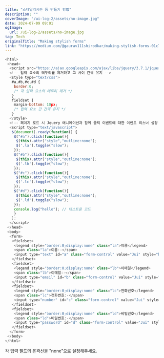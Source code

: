 ```yaml
---
title: "스타일리시한 폼 만들기 방법"
description: ""
coverImage: "/ui-log-2/assets/no-image.jpg"
date: 2024-07-09 09:01
ogImage: 
  url: /ui-log-2/assets/no-image.jpg
tag: Tech
originalTitle: "Making stylish forms"
link: "https://medium.com/@gaurav111shirodkar/making-stylish-forms-01c7d5e459f2"
---
```



```js
<html>
 <head>
  <script src="https://ajax.googleapis.com/ajax/libs/jquery/3.7.1/jquery.min.js"></script>
  <!-- 입력 요소의 테두리를 제거하고 그 사이 간격 유지 -->
  <style type="text/css">
   #a,#b,#c,#d {
    border:0;
    /* 각 입력 요소의 테두리 제거 */
   }
   fieldset {
    margin-bottom: 10px;
    /* 입력 요소 간 간격 유지 */
   }
  </style>
  <!-- 페이지 로드 시 Jquery 애니메이션과 함께 클릭 이벤트에 대한 이벤트 리스너 설정 -->
  <script type="text/javascript">
   $(document).ready(function() {
    $("#a").click(function(){
     $(this).attr("style","outline:none");
     $('.la').toggle("slow");
    });
    $("#b").click(function(){
     $(this).attr("style","outline:none");
     $('.lb').toggle("slow");
    });
    $("#c").click(function(){
     $(this).attr("style","outline:none");
     $('.lc').toggle("slow");
    });
    $("#d").click(function(){
     $(this).attr("style","outline:none");
     $('.ld').toggle("slow");
    });
    console.log("hello"); // 테스트용 코드
    }
   );
  </script>
 </head>
 <body>
  <form>
   <fieldset>
    <legend style="border:0;display:none" class="la">이름</legend>
    <span class="la">이름:-</span>
    <input type="text" id="a" class="form-control" value="Jui" style="border:0"/>
   </fieldset>
   <fieldset>
    <legend style="border:0;display:none" class="lb">이메일</legend>
    <span class="lb">이메일:-</span>
    <input type="emsil" id="b" class="form-control" value="Jui" style="border:0"/>
   </fieldset>
   <fieldset>
    <legend style="border:0;display:none" class="lc">전화번호</legend>
    <span class="lc">전화번호:-</span>
    <input type="number" id="c" class="form-control" value="Jui" style="border:0"/>
   </fieldset>
   <fieldset>
    <legend style="border:0;display:none" class="ld">비밀번호</legend>
    <span class="ld">비밀번호:-</span>
    <input type="password" id="d" class="form-control" value="Jui" style="border:0"/>
   </fieldset>
  </form>
 </body>
</html>
```

<!-- ui-log 수평형 -->
<ins class="adsbygoogle"
  style="display:block"
  data-ad-client="ca-pub-4877378276818686"
  data-ad-slot="9743150776"
  data-ad-format="auto"
  data-full-width-responsive="true"></ins>
  <script>
  (adsbygoogle = window.adsbygoogle || []).push({});
  </script>

각 입력 필드의 윤곽선을 "none"으로 설정해주세요.